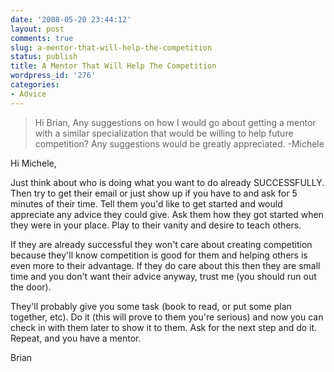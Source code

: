 ```yaml
---
date: '2008-05-20 23:44:12'
layout: post
comments: true
slug: a-mentor-that-will-help-the-competition
status: publish
title: A Mentor That Will Help The Competition
wordpress_id: '276'
categories:
- Advice
---
```


> Hi Brian,
Any suggestions on how I would go about getting a mentor with a similar specialization that would be willing to help future competition?  Any suggestions would be greatly appreciated.
-Michele



Hi Michele,

Just think about who is doing what you want to do already SUCCESSFULLY.  Then try to get their email or just show up if you have to and ask for 5 minutes of their time.  Tell them you'd like to get started and would appreciate any advice they could give.  Ask them how they got started when they were in your place.  Play to their vanity and desire to teach others.

If they are already successful they won't care about creating competition because they'll know competition is good for them and helping others is even more to their advantage.  If they do care about this then they are small time and you don't want their advice anyway, trust me (you should run out the door).

They'll probably give you some task (book to read, or put some plan together, etc).  Do it (this will prove to them you're serious) and now you can check in with them later to show it to them.  Ask for the next step and do it.  Repeat, and you have a mentor.

Brian
